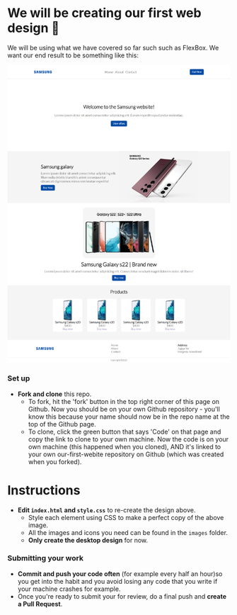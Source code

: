 # We will be creating our first web design 🎉

We will be using what we have covered so far such such as FlexBox. We want our end result to be something like this:

![](/images/final_product.png?raw=true)


### Set up

 - **Fork and clone** this repo.
   - To fork, hit the 'fork' button in the top right corner of this page on Github. 
  Now you should be on your own Github repository - you'll know this because your name should now be in the repo name at the top of the Github page. 
   - To clone, click the green button that says 'Code' on that page and copy the link to clone to your own machine.
  Now the code is on your own machine (this happened when you cloned), AND it's linked to your own our-first-webite repository on Github (which was created when you forked).

# Instructions

 - **Edit `index.html` and `style.css`** to re-create the design above.
   - Style each element using CSS to make a perfect copy of the above image. 
   - All the images and icons you need can be found in the `images` folder.
   - **Only create the desktop design** for now. 

### Submitting your work
 - **Commit and push your code often** (for example every half an hour)so you get into the habit and you avoid losing any code that you write if your machine crashes for example. 
 - Once you're ready to submit your for review, do a final push and **create a Pull Request**. 
